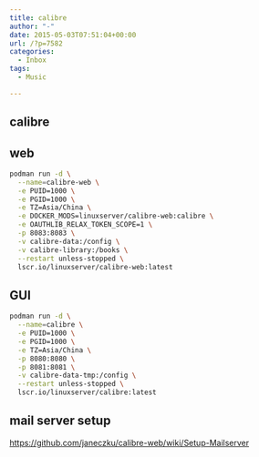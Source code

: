```yaml
---
title: calibre
author: "-"
date: 2015-05-03T07:51:04+00:00
url: /?p=7582
categories:
  - Inbox
tags:
  - Music

---
```

## calibre

## web

```bash
podman run -d \
  --name=calibre-web \
  -e PUID=1000 \
  -e PGID=1000 \
  -e TZ=Asia/China \
  -e DOCKER_MODS=linuxserver/calibre-web:calibre \
  -e OAUTHLIB_RELAX_TOKEN_SCOPE=1 \
  -p 8083:8083 \
  -v calibre-data:/config \
  -v calibre-library:/books \
  --restart unless-stopped \
  lscr.io/linuxserver/calibre-web:latest
```

## GUI

```bash
podman run -d \
  --name=calibre \
  -e PUID=1000 \
  -e PGID=1000 \
  -e TZ=Asia/China \
  -p 8080:8080 \
  -p 8081:8081 \
  -v calibre-data-tmp:/config \
  --restart unless-stopped \
  lscr.io/linuxserver/calibre:latest

```

## mail server setup

<https://github.com/janeczku/calibre-web/wiki/Setup-Mailserver>

